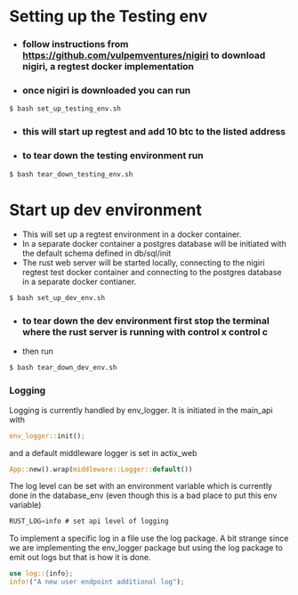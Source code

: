 # Setting up the Testing env 
- ### follow instructions from https://github.com/vulpemventures/nigiri to download nigiri, a regtest docker implementation
- ### once nigiri is downloaded you can run 
```bash
$ bash set_up_testing_env.sh
```
- ### this will start up regtest and add 10 btc to the listed address
- ### to tear down the testing environment run 
```bash
$ bash tear_down_testing_env.sh
```

# Start up dev environment
- This will set up a regtest environment in a docker container.
- In a separate docker container a postgres database will be initiated with the default schema defined in db/sql/init
- The rust web server will be started locally, connecting to the nigiri regtest test docker container and connecting to the postgres database in a separate docker contianer.
```bash
$ bash set_up_dev_env.sh
```
- ### to tear down the dev environment first stop the terminal where the rust server is running with control x control c
- then run 
```bash
$ bash tear_down_dev_env.sh
```


### Logging 
Logging is currently handled by env_logger. It is initiated in the main_api with 
```rs
env_logger::init();
```
 and 
a default middleware logger is set in actix_web 
```rs
App::new().wrap(middleware::Logger::default())
```
The log level can be set with an environment variable which is currently done 
in the database_env (even though this is a bad place to put this env variable)
```rs 
RUST_LOG=info # set api level of logging 
```

To implement a specific log in a file use the log package. A bit strange since we 
are implementing the env_logger package but using the log package to emit out logs  but 
that is how it is done.
```rs
use log::{info};
info!("A new user endpoint additional log");
```